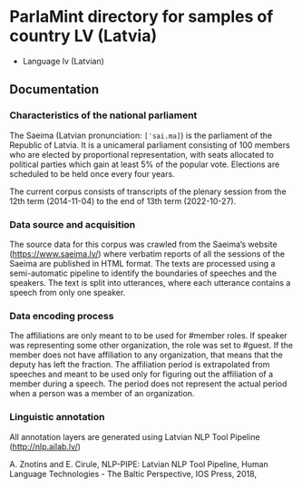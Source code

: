 # ParlaMint directory for samples of country LV (Latvia)

-  Language lv (Latvian)

## Documentation

### Characteristics of the national parliament

The Saeima (Latvian pronunciation: `[ˈsai.ma]`) is the parliament of the Republic of Latvia. It is a unicameral parliament consisting of 100 members who are elected by proportional representation, with seats allocated to political parties which gain at least 5% of the popular vote. Elections are scheduled to be held once every four years.

The current corpus consists of transcripts of the plenary session from the 12th term (2014-11-04) to the end of 13th term (2022-10-27).

### Data source and acquisition

The source data for this corpus was crawled from the Saeima’s website (https://www.saeima.lv/) where verbatim reports of all the sessions of the Saeima are published in HTML format. The texts are processed using a semi-automatic pipeline to identify the boundaries of speeches and the speakers. The text is split into utterances, where each utterance contains a speech from only one speaker.

### Data encoding process

The affiliations are only meant to to be used for #member roles. If speaker was representing some other organization, the role was set to #guest. If the member does not have affiliation to any organization, that means that the deputy has left the fraction. The affiliation period is extrapolated from speeches and meant to be used  only for figuring out the affiliation of a member during a speech. The period does not represent the actual period when a person was a member of an organization.

### Linguistic annotation

All annotation layers are generated using Latvian NLP Tool Pipeline (http://nlp.ailab.lv/)

A. Znotins and E. Cirule, NLP-PIPE: Latvian NLP Tool Pipeline, Human Language Technologies - The Baltic Perspective, IOS Press, 2018,